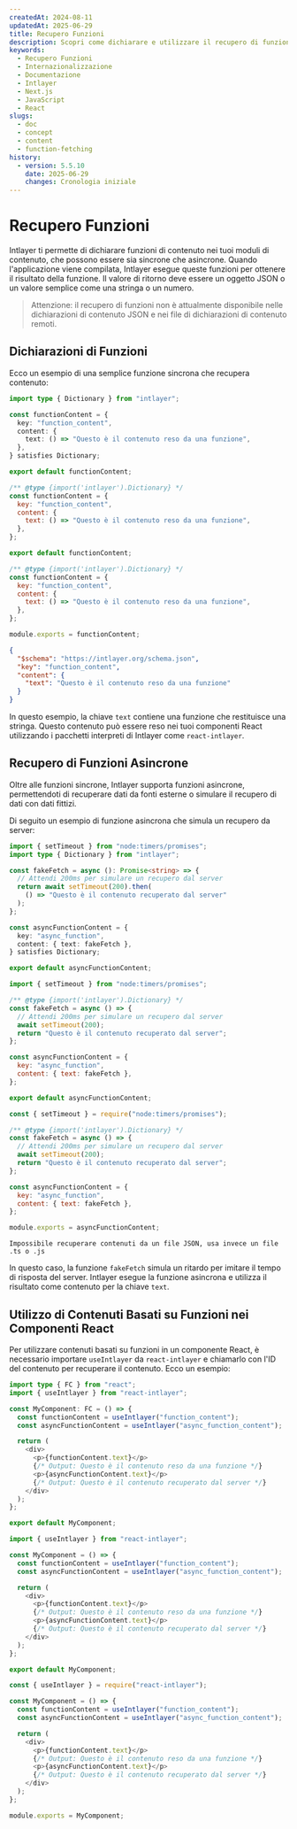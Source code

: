 ```yaml
---
createdAt: 2024-08-11
updatedAt: 2025-06-29
title: Recupero Funzioni
description: Scopri come dichiarare e utilizzare il recupero di funzioni nel tuo sito web multilingue. Segui i passaggi in questa documentazione online per configurare il tuo progetto in pochi minuti.
keywords:
  - Recupero Funzioni
  - Internazionalizzazione
  - Documentazione
  - Intlayer
  - Next.js
  - JavaScript
  - React
slugs:
  - doc
  - concept
  - content
  - function-fetching
history:
  - version: 5.5.10
    date: 2025-06-29
    changes: Cronologia iniziale
---
```


# Recupero Funzioni

Intlayer ti permette di dichiarare funzioni di contenuto nei tuoi moduli di contenuto, che possono essere sia sincrone che asincrone. Quando l'applicazione viene compilata, Intlayer esegue queste funzioni per ottenere il risultato della funzione. Il valore di ritorno deve essere un oggetto JSON o un valore semplice come una stringa o un numero.

> Attenzione: il recupero di funzioni non è attualmente disponibile nelle dichiarazioni di contenuto JSON e nei file di dichiarazioni di contenuto remoti.

## Dichiarazioni di Funzioni

Ecco un esempio di una semplice funzione sincrona che recupera contenuto:

```typescript fileName="**/*.content.ts" contentDeclarationFormat="typescript"
import type { Dictionary } from "intlayer";

const functionContent = {
  key: "function_content",
  content: {
    text: () => "Questo è il contenuto reso da una funzione",
  },
} satisfies Dictionary;

export default functionContent;
```

```javascript fileName="**/*.content.mjs" contentDeclarationFormat="esm"
/** @type {import('intlayer').Dictionary} */
const functionContent = {
  key: "function_content",
  content: {
    text: () => "Questo è il contenuto reso da una funzione",
  },
};

export default functionContent;
```

```javascript fileName="**/*.content.cjs" contentDeclarationFormat="commonjs"
/** @type {import('intlayer').Dictionary} */
const functionContent = {
  key: "function_content",
  content: {
    text: () => "Questo è il contenuto reso da una funzione",
  },
};

module.exports = functionContent;
```

```json fileName="**/*.content.json" contentDeclarationFormat="json"
{
  "$schema": "https://intlayer.org/schema.json",
  "key": "function_content",
  "content": {
    "text": "Questo è il contenuto reso da una funzione"
  }
}
```

In questo esempio, la chiave `text` contiene una funzione che restituisce una stringa. Questo contenuto può essere reso nei tuoi componenti React utilizzando i pacchetti interpreti di Intlayer come `react-intlayer`.

## Recupero di Funzioni Asincrone

Oltre alle funzioni sincrone, Intlayer supporta funzioni asincrone, permettendoti di recuperare dati da fonti esterne o simulare il recupero di dati con dati fittizi.

Di seguito un esempio di funzione asincrona che simula un recupero da server:

```typescript fileName="**/*.content.ts" contentDeclarationFormat="typescript"
import { setTimeout } from "node:timers/promises";
import type { Dictionary } from "intlayer";

const fakeFetch = async (): Promise<string> => {
  // Attendi 200ms per simulare un recupero dal server
  return await setTimeout(200).then(
    () => "Questo è il contenuto recuperato dal server"
  );
};

const asyncFunctionContent = {
  key: "async_function",
  content: { text: fakeFetch },
} satisfies Dictionary;

export default asyncFunctionContent;
```

```javascript fileName="**/*.content.mjs" contentDeclarationFormat="esm"
import { setTimeout } from "node:timers/promises";

/** @type {import('intlayer').Dictionary} */
const fakeFetch = async () => {
  // Attendi 200ms per simulare un recupero dal server
  await setTimeout(200);
  return "Questo è il contenuto recuperato dal server";
};

const asyncFunctionContent = {
  key: "async_function",
  content: { text: fakeFetch },
};

export default asyncFunctionContent;
```

```javascript fileName="**/*.content.cjs" contentDeclarationFormat="commonjs"
const { setTimeout } = require("node:timers/promises");

/** @type {import('intlayer').Dictionary} */
const fakeFetch = async () => {
  // Attendi 200ms per simulare un recupero dal server
  await setTimeout(200);
  return "Questo è il contenuto recuperato dal server";
};

const asyncFunctionContent = {
  key: "async_function",
  content: { text: fakeFetch },
};

module.exports = asyncFunctionContent;
```

```plaintext fileName="**/*.content.json" contentDeclarationFormat="json"
Impossibile recuperare contenuti da un file JSON, usa invece un file .ts o .js
```

In questo caso, la funzione `fakeFetch` simula un ritardo per imitare il tempo di risposta del server. Intlayer esegue la funzione asincrona e utilizza il risultato come contenuto per la chiave `text`.

## Utilizzo di Contenuti Basati su Funzioni nei Componenti React

Per utilizzare contenuti basati su funzioni in un componente React, è necessario importare `useIntlayer` da `react-intlayer` e chiamarlo con l'ID del contenuto per recuperare il contenuto. Ecco un esempio:

```typescript fileName="**/*.jsx" codeFormat="typescript"
import type { FC } from "react";
import { useIntlayer } from "react-intlayer";

const MyComponent: FC = () => {
  const functionContent = useIntlayer("function_content");
  const asyncFunctionContent = useIntlayer("async_function_content");

  return (
    <div>
      <p>{functionContent.text}</p>
      {/* Output: Questo è il contenuto reso da una funzione */}
      <p>{asyncFunctionContent.text}</p>
      {/* Output: Questo è il contenuto recuperato dal server */}
    </div>
  );
};

export default MyComponent;
```

```javascript fileName="**/*.mjx" codeFormat="esm"
import { useIntlayer } from "react-intlayer";

const MyComponent = () => {
  const functionContent = useIntlayer("function_content");
  const asyncFunctionContent = useIntlayer("async_function_content");

  return (
    <div>
      <p>{functionContent.text}</p>
      {/* Output: Questo è il contenuto reso da una funzione */}
      <p>{asyncFunctionContent.text}</p>
      {/* Output: Questo è il contenuto recuperato dal server */}
    </div>
  );
};

export default MyComponent;
```

```javascript fileName="**/*.cjs" codeFormat="commonjs"
const { useIntlayer } = require("react-intlayer");

const MyComponent = () => {
  const functionContent = useIntlayer("function_content");
  const asyncFunctionContent = useIntlayer("async_function_content");

  return (
    <div>
      <p>{functionContent.text}</p>
      {/* Output: Questo è il contenuto reso da una funzione */}
      <p>{asyncFunctionContent.text}</p>
      {/* Output: Questo è il contenuto recuperato dal server */}
    </div>
  );
};

module.exports = MyComponent;
```
